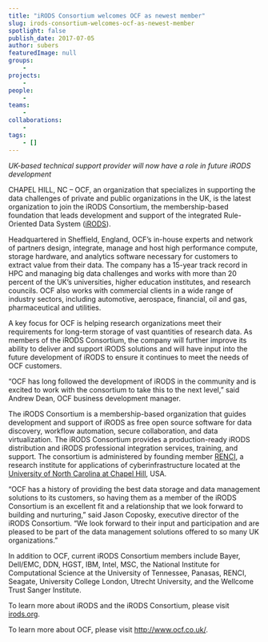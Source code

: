 ```yaml
---
title: "iRODS Consortium welcomes OCF as newest member"
slug: irods-consortium-welcomes-ocf-as-newest-member
spotlight: false
publish_date: 2017-07-05
author: subers
featuredImage: null
groups:
    - 
projects:
    - 
people:
    - 
teams: 
    - 
collaborations:
    - 
tags:
    - []
---
```

<em>UK-based technical support provider will now have a role in future iRODS development </em>

CHAPEL HILL, NC – OCF, an organization that specializes in supporting the data challenges of private and public organizations in the UK, is the latest organization to join the iRODS Consortium, the membership-based foundation that leads development and support of the integrated Rule-Oriented Data System (<a href="https://irods.org/" target="_blank" rel="noopener">iRODS</a>).

<!--more-->

Headquartered in Sheffield, England, OCF’s in-house experts and network of partners design, integrate, manage and host high performance compute, storage hardware, and analytics software necessary for customers to extract value from their data. The company has a 15-year track record in HPC and managing big data challenges and works with more than 20 percent of the UK’s universities, higher education institutes, and research councils. OCF also works with commercial clients in a wide range of industry sectors, including automotive, aerospace, financial, oil and gas, pharmaceutical and utilities.

A key focus for OCF is helping research organizations meet their requirements for long-term storage of vast quantities of research data. As members of the iRODS Consortium, the company will further improve its ability to deliver and support iRODS solutions and will have input into the future development of iRODS to ensure it continues to meet the needs of OCF customers.

“OCF has long followed the development of iRODS in the community and is excited to work with the consortium to take this to the next level,” said Andrew Dean, OCF business development manager.

The iRODS Consortium is a membership-based organization that guides development and support of iRODS as free open source software for data discovery, workflow automation, secure collaboration, and data virtualization. The iRODS Consortium provides a production-ready iRODS distribution and iRODS professional integration services, training, and support. The consortium is administered by founding member <a href="http://www.renci.org/" target="_blank" rel="noopener">RENCI</a>, a research institute for applications of cyberinfrastructure located at the <a href="http://www.unc.edu/" target="_blank" rel="noopener">University of North Carolina at Chapel Hill</a>, USA.

“OCF has a history of providing the best data storage and data management solutions to its customers, so having them as a member of the iRODS Consortium is an excellent fit and a relationship that we look forward to building and nurturing,” said Jason Coposky, executive director of the iRODS Consortium. “We look forward to their input and participation and are pleased to be part of the data management solutions offered to so many UK organizations.”

In addition to OCF, current iRODS Consortium members include Bayer, Dell/EMC, DDN, HGST, IBM, Intel, MSC, the National Institute for Computational Science at the University of Tennessee, Panasas, RENCI, Seagate, University College London, Utrecht University, and the Wellcome Trust Sanger Institute.

To learn more about iRODS and the iRODS Consortium, please visit <a href="http://www.irods.org/" target="_blank" rel="noopener">irods.org</a>.

To learn more about OCF, please visit <a href="http://www.ocf.co.uk/" target="_blank" rel="noopener">http://www.ocf.co.uk/</a>.

